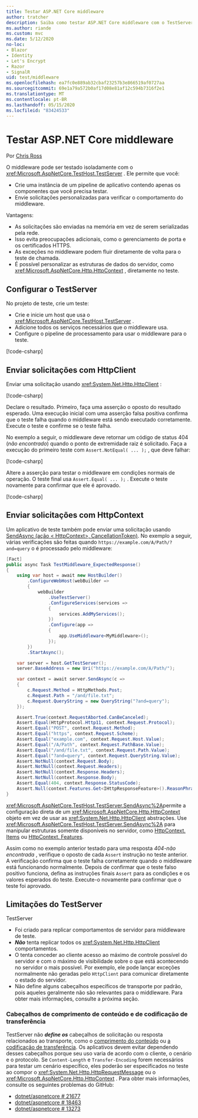 ```yaml
---
title: Testar ASP.NET Core middleware
author: tratcher
description: Saiba como testar ASP.NET Core middleware com o TestServer.
ms.author: riande
ms.custom: mvc
ms.date: 5/12/2020
no-loc:
- Blazor
- Identity
- Let's Encrypt
- Razor
- SignalR
uid: test/middleware
ms.openlocfilehash: ea7fc0e889ab32cbaf23257b3e866519af0727aa
ms.sourcegitcommit: 69e1a79a572b0af17d08e81af12c594b7316f2e1
ms.translationtype: MT
ms.contentlocale: pt-BR
ms.lasthandoff: 05/15/2020
ms.locfileid: "83424533"
---
```

# <a name="test-aspnet-core-middleware"></a>Testar ASP.NET Core middleware

Por [Chris Ross](https://github.com/Tratcher)

O middleware pode ser testado isoladamente com o <xref:Microsoft.AspNetCore.TestHost.TestServer> . Ele permite que você:

* Crie uma instância de um pipeline de aplicativo contendo apenas os componentes que você precisa testar.
* Envie solicitações personalizadas para verificar o comportamento do middleware.

Vantagens:

* As solicitações são enviadas na memória em vez de serem serializadas pela rede.
* Isso evita preocupações adicionais, como o gerenciamento de porta e os certificados HTTPS.
* As exceções no middleware podem fluir diretamente de volta para o teste de chamada.
* É possível personalizar as estruturas de dados do servidor, como <xref:Microsoft.AspNetCore.Http.HttpContext> , diretamente no teste.

## <a name="set-up-the-testserver"></a>Configurar o TestServer

No projeto de teste, crie um teste:

* Crie e inicie um host que usa o <xref:Microsoft.AspNetCore.TestHost.TestServer> .
* Adicione todos os serviços necessários que o middleware usa.
* Configure o pipeline de processamento para usar o middleware para o teste.

[!code-csharp[](middleware/samples_snapshot/3.x/setup.cs?highlight=4-18)]

## <a name="send-requests-with-httpclient"></a>Enviar solicitações com HttpClient
Enviar uma solicitação usando <xref:System.Net.Http.HttpClient> :

[!code-csharp[](middleware/samples_snapshot/3.x/request.cs?highlight=20)]

Declare o resultado. Primeiro, faça uma asserção o oposto do resultado esperado. Uma execução inicial com uma asserção falsa positiva confirma que o teste falha quando o middleware está sendo executado corretamente. Execute o teste e confirme se o teste falha.

No exemplo a seguir, o middleware deve retornar um código de status 404 (*não encontrado*) quando o ponto de extremidade raiz é solicitado. Faça a execução do primeiro teste com `Assert.NotEqual( ... );` , que deve falhar:

[!code-csharp[](middleware/samples_snapshot/3.x/false-failure-check.cs?highlight=22)]

Altere a asserção para testar o middleware em condições normais de operação. O teste final usa `Assert.Equal( ... );` . Execute o teste novamente para confirmar que ele é aprovado.

[!code-csharp[](middleware/samples_snapshot/3.x/final-test.cs?highlight=22)]

## <a name="send-requests-with-httpcontext"></a>Enviar solicitações com HttpContext

Um aplicativo de teste também pode enviar uma solicitação usando [SendAsync (ação \< HttpContext>, CancellationToken)](xref:Microsoft.AspNetCore.TestHost.TestServer.SendAsync%2A). No exemplo a seguir, várias verificações são feitas quando `https://example.com/A/Path/?and=query` o é processado pelo middleware:

```csharp
[Fact]
public async Task TestMiddleware_ExpectedResponse()
{
    using var host = await new HostBuilder()
        .ConfigureWebHost(webBuilder =>
        {
            webBuilder
                .UseTestServer()
                .ConfigureServices(services =>
                {
                    services.AddMyServices();
                })
                .Configure(app =>
                {
                    app.UseMiddleware<MyMiddleware>();
                });
        })
        .StartAsync();

    var server = host.GetTestServer();
    server.BaseAddress = new Uri("https://example.com/A/Path/");

    var context = await server.SendAsync(c =>
    {
        c.Request.Method = HttpMethods.Post;
        c.Request.Path = "/and/file.txt";
        c.Request.QueryString = new QueryString("?and=query");
    });

    Assert.True(context.RequestAborted.CanBeCanceled);
    Assert.Equal(HttpProtocol.Http11, context.Request.Protocol);
    Assert.Equal("POST", context.Request.Method);
    Assert.Equal("https", context.Request.Scheme);
    Assert.Equal("example.com", context.Request.Host.Value);
    Assert.Equal("/A/Path", context.Request.PathBase.Value);
    Assert.Equal("/and/file.txt", context.Request.Path.Value);
    Assert.Equal("?and=query", context.Request.QueryString.Value);
    Assert.NotNull(context.Request.Body);
    Assert.NotNull(context.Request.Headers);
    Assert.NotNull(context.Response.Headers);
    Assert.NotNull(context.Response.Body);
    Assert.Equal(404, context.Response.StatusCode);
    Assert.Null(context.Features.Get<IHttpResponseFeature>().ReasonPhrase);
}
```

<xref:Microsoft.AspNetCore.TestHost.TestServer.SendAsync%2A>permite a configuração direta de um <xref:Microsoft.AspNetCore.Http.HttpContext> objeto em vez de usar as <xref:System.Net.Http.HttpClient> abstrações. Use <xref:Microsoft.AspNetCore.TestHost.TestServer.SendAsync%2A> para manipular estruturas somente disponíveis no servidor, como [HttpContext. Items](xref:Microsoft.AspNetCore.Http.HttpContext.Items) ou [HttpContext. Features](xref:Microsoft.AspNetCore.Http.HttpContext.Features).

Assim como no exemplo anterior testado para uma resposta *404-não encontrada* , verifique o oposto de cada `Assert` instrução no teste anterior. A verificação confirma que o teste falha corretamente quando o middleware está funcionando normalmente. Depois de confirmar que o teste falso positivo funciona, defina as instruções finais `Assert` para as condições e os valores esperados do teste. Execute-o novamente para confirmar que o teste foi aprovado.

## <a name="testserver-limitations"></a>Limitações do TestServer

TestServer

* Foi criado para replicar comportamentos de servidor para middleware de teste.
* ***Não*** tenta replicar todos os <xref:System.Net.Http.HttpClient> comportamentos.
* O tenta conceder ao cliente acesso ao máximo de controle possível do servidor e com o máximo de visibilidade sobre o que está acontecendo no servidor o mais possível. Por exemplo, ele pode lançar exceções normalmente não geradas pelo `HttpClient` para comunicar diretamente o estado do servidor.
* Não define alguns cabeçalhos específicos de transporte por padrão, pois aqueles geralmente não são relevantes para o middleware. Para obter mais informações, consulte a próxima seção.

### <a name="content-length-and-transfer-encoding-headers"></a>Cabeçalhos de comprimento de conteúdo e de codificação de transferência

TestServer não ***define os*** cabeçalhos de solicitação ou resposta relacionados ao transporte, como o [comprimento do conteúdo](https://developer.mozilla.org/docs/Web/HTTP/Headers/Content-Length) ou [a codificação de transferência](https://developer.mozilla.org/docs/Web/HTTP/Headers/Transfer-Encoding). Os aplicativos devem evitar dependendo desses cabeçalhos porque seu uso varia de acordo com o cliente, o cenário e o protocolo. Se `Content-Length` e `Transfer-Encoding` forem necessários para testar um cenário específico, eles poderão ser especificados no teste ao compor o <xref:System.Net.Http.HttpRequestMessage> ou o <xref:Microsoft.AspNetCore.Http.HttpContext> . Para obter mais informações, consulte os seguintes problemas do GitHub:

* [dotnet/aspnetcore # 21677](https://github.com/dotnet/aspnetcore/issues/21677)
* [dotnet/aspnetcore # 18463](https://github.com/dotnet/aspnetcore/issues/18463)
* [dotnet/aspnetcore # 13273](https://github.com/dotnet/aspnetcore/issues/13273)
